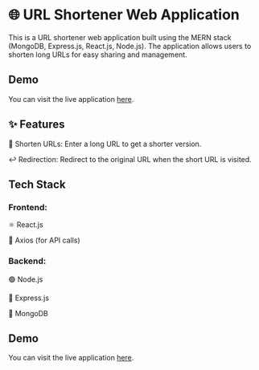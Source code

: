 
# 🌐 URL Shortener Web Application

This is a URL shortener web application built using the MERN stack (MongoDB, Express.js, React.js, Node.js). The application allows users to shorten long URLs for easy sharing and management.

## Demo
You can visit the live application [here](https://client-opal-nine.vercel.app/).
## ✨ Features
🔗 Shorten URLs: Enter a long URL to get a shorter version.

↩️ Redirection: Redirect to the original URL when the short URL is visited.
## Tech Stack
### Frontend:

⚛️ React.js

📡 Axios (for API calls)

### Backend:

🟢 Node.js

🚀 Express.js

🍃 MongoDB 

## Demo
You can visit the live application [here](https://client-opal-nine.vercel.app/).
